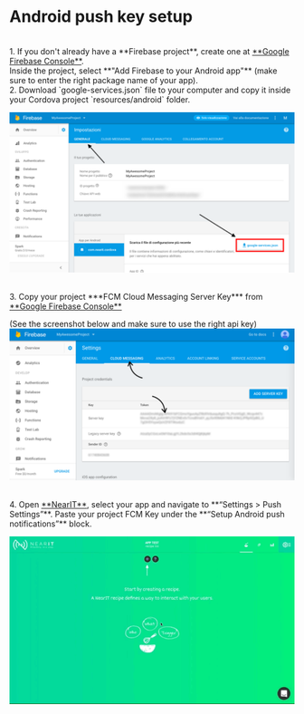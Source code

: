 # Android push key setup

<br>
1. If you don't already have a **Firebase project**, create one at <a href="https://console.firebase.google.com/" target="_blank">**Google Firebase Console**</a>.<br>
Inside the project, select **"Add Firebase to your Android app"** (make sure to enter the right package name of your app).

<br>
2. Download `google-services.json` file to your computer and
copy it inside your Cordova project `resources/android` folder.

![google-services.json](push_help/google_services_json.png "")

<br>
3. Copy your project ***FCM Cloud Messaging Server Key*** from <a href="https://console.firebase.google.com/" target="_blank">**Google Firebase Console**</a>

(See the screenshot below and make sure to use the right api key)
![fcmkey](push_help/fcmkeylocation.png "")

<br>
4. Open <a href="https://go.nearit.com/" target="_blank">**NearIT**</a>, select your app and navigate to **“Settings > Push Settings”**.
Paste your project FCM Key under the **“Setup Android push notifications”** block.

![nearitsettings](push_help/fcm_upload.gif "")
